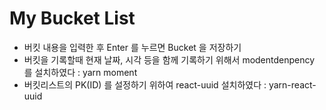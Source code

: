 # My Bucket List

- 버킷 내용을 입력한 후 Enter 를 누르면 Bucket 을 저장하기
- 버킷을 기록할때 현재 날짜, 시각 등을 함께 기록하기 위해서 modentdenpency 를 설치하였다 : yarn moment
- 버킷리스트의 PK(ID) 를 설정하기 위하여 react-uuid 설치하였다 : yarn-react-uuid

